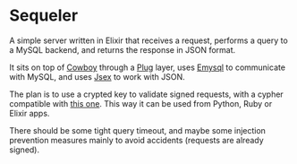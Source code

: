 # Sequeler

A simple server written in Elixir that receives a request,
performs a query to a MySQL backend, and returns the response in JSON format.

It sits on top of [Cowboy](https://github.com/ninenines/cowboy)
through a [Plug](https://github.com/elixir-lang/plug) layer,
uses [Emysql](https://github.com/Eonblast/Emysql) to communicate with MySQL,
and uses [Jsex](https://github.com/talentdeficit/jsex) to work with JSON.

The plan is to use a crypted key to validate signed requests, with a cypher
compatible with [this one](https://gist.github.com/rubencaro/9545060).
This way it can be used from Python, Ruby or Elixir apps.

There should be some tight query timeout, and maybe some injection
prevention measures mainly to avoid accidents (requests are already signed).
